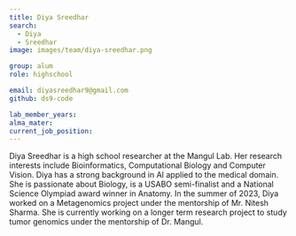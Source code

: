 ```yaml
---
title: Diya Sreedhar
search:
  - Diya
  - Sreedhar
image: images/team/diya-sreedhar.png

group: alum
role: highschool

email: diyasreedhar9@gmail.com
github: ds9-code

lab_member_years: 
alma_mater: 
current_job_position: 
---
```


Diya Sreedhar is a high school researcher at the Mangul Lab. Her research interests include Bioinformatics, Computational Biology and Computer Vision. Diya has a strong background in AI applied to the medical domain. She is passionate about Biology, is a USABO semi-finalist and a National Science Olympiad award winner in Anatomy. In the summer of 2023, Diya worked on a  Metagenomics project under the mentorship of Mr. Nitesh Sharma. She is currently working on a longer term research project to study tumor genomics under the mentorship of Dr. Mangul.
